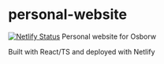 # personal-website
[![Netlify Status](https://api.netlify.com/api/v1/badges/0b435461-240a-49a1-a341-9a58ba7a2194/deploy-status)](https://app.netlify.com/sites/wosborn/deploys)
Personal website for Osborw

Built with React/TS and deployed with Netlify
